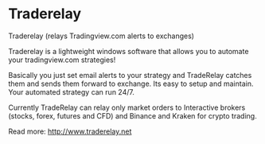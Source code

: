 # Traderelay
Traderelay (relays Tradingview.com alerts to exchanges)

Traderelay is a lightweight windows software that allows you to automate your tradingview.com strategies!

Basically you just set email alerts to your strategy and TradeRelay catches them and sends them forward to exchange. Its easy to setup and maintain. Your automated strategy can run 24/7.

Currently TradeRelay can relay only market orders to Interactive brokers (stocks, forex, futures and CFD) and Binance and Kraken for crypto trading.

Read more: http://www.traderelay.net
